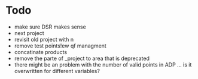 Todo
============
* make sure DSR makes sense
* next project
* revisit old project with n
* remove test points!ew qf managment
* concatinate products
* remove the parte of _project to area that is deprecated
* there might be an problem with the number of valid points in ADP ... is it overwritten for different variables?
